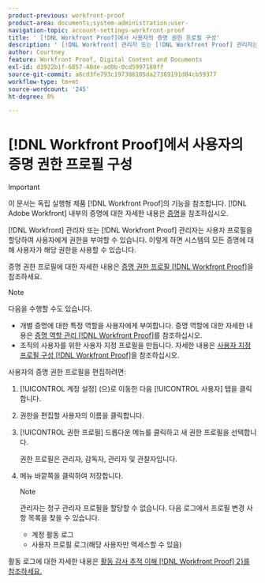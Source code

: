 ```yaml
---
product-previous: workfront-proof
product-area: documents;system-administration;user-
navigation-topic: account-settings-workfront-proof
title: ' [!DNL Workfront Proof]에서 사용자의 증명 권한 프로필 구성'
description: ' [!DNL Workfront] 관리자 또는 [!DNL Workfront Proof] 관리자는 사용자에게 사용자 프로필을 할당하여 권한을 부여할 수 있습니다. 이렇게 하면 시스템의 모든 증명에 대해 사용자가 해당 권한을 사용할 수 있습니다.'
author: Courtney
feature: Workfront Proof, Digital Content and Documents
exl-id: d3922b1f-6857-40de-ad0b-0cd5997188ff
source-git-commit: a6cd3fe793c197308105da27369191d84cb59377
workflow-type: tm+mt
source-wordcount: '245'
ht-degree: 0%

---
```


# [!DNL Workfront Proof]에서 사용자의 증명 권한 프로필 구성

>[!IMPORTANT]
>
>이 문서는 독립 실행형 제품 [!DNL Workfront Proof]의 기능을 참조합니다. [!DNL Adobe Workfront] 내부의 증명에 대한 자세한 내용은 [증명](../../../review-and-approve-work/proofing/proofing.md)을 참조하십시오.

[!DNL Workfront] 관리자 또는 [!DNL Workfront Proof] 관리자는 사용자 프로필을 할당하여 사용자에게 권한을 부여할 수 있습니다. 이렇게 하면 시스템의 모든 증명에 대해 사용자가 해당 권한을 사용할 수 있습니다.

증명 권한 프로필에 대한 자세한 내용은 [증명 권한 프로필 [!DNL Workfront Proof]](../../../workfront-proof/wp-acct-admin/account-settings/proof-perm-profiles-in-wp.md)을 참조하세요.

>[!NOTE]
>
>다음을 수행할 수도 있습니다.
>
>* 개별 증명에 대한 특정 역할을 사용자에게 부여합니다. 증명 역할에 대한 자세한 내용은 [증명 역할 관리 [!DNL Workfront Proof]](../../../workfront-proof/wp-work-proofsfiles/share-proofs-and-files/manage-proof-roles.md)를 참조하십시오.
>* 조직의 사용자를 위한 사용자 지정 프로필을 만듭니다. 자세한 내용은 [사용자 지정 프로필 구성 [!DNL Workfront Proof]](../../../workfront-proof/wp-acct-admin/account-settings/configure-custom-profiles.md)을 참조하십시오.


사용자의 증명 권한 프로필을 편집하려면:

1. [!UICONTROL 계정 설정] (으)로 이동한 다음 [!UICONTROL 사용자] 탭을 클릭합니다.
1. 권한을 편집할 사용자의 이름을 클릭합니다.
1. [!UICONTROL 권한 프로필] 드롭다운 메뉴를 클릭하고 새 권한 프로필을 선택합니다.

   권한 프로필은 관리자, 감독자, 관리자 및 관찰자입니다.

1. 메뉴 바깥쪽을 클릭하여 저장합니다.

   >[!NOTE]
   >
   >관리자는 청구 관리자 프로필을 할당할 수 없습니다. 다음 로그에서 프로필 변경 사항 목록을 찾을 수 있습니다.
   >   
   >   * 계정 활동 로그
   >   * 사용자 프로필 로그(해당 사용자만 액세스할 수 있음)


활동 로그에 대한 자세한 내용은 [활동 감사 추적 이해 [!DNL Workfront Proof] 2&rbrace;를 참조하세요.](../../../workfront-proof/wp-work-proofsfiles/basic-features/activity-audit-trail.md)
